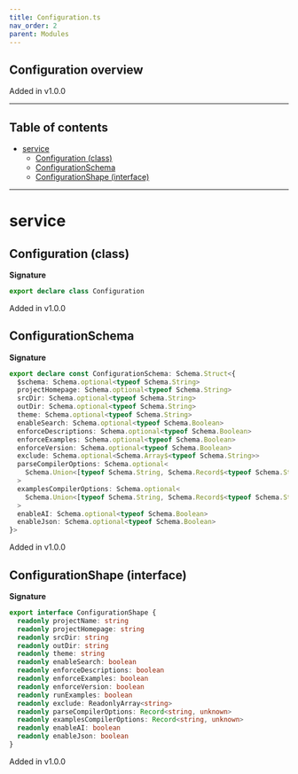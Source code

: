 ```yaml
---
title: Configuration.ts
nav_order: 2
parent: Modules
---
```


## Configuration overview

Added in v1.0.0

---

<h2 class="text-delta">Table of contents</h2>

- [service](#service)
  - [Configuration (class)](#configuration-class)
  - [ConfigurationSchema](#configurationschema)
  - [ConfigurationShape (interface)](#configurationshape-interface)

---

# service

## Configuration (class)

**Signature**

```ts
export declare class Configuration
```

Added in v1.0.0

## ConfigurationSchema

**Signature**

```ts
export declare const ConfigurationSchema: Schema.Struct<{
  $schema: Schema.optional<typeof Schema.String>
  projectHomepage: Schema.optional<typeof Schema.String>
  srcDir: Schema.optional<typeof Schema.String>
  outDir: Schema.optional<typeof Schema.String>
  theme: Schema.optional<typeof Schema.String>
  enableSearch: Schema.optional<typeof Schema.Boolean>
  enforceDescriptions: Schema.optional<typeof Schema.Boolean>
  enforceExamples: Schema.optional<typeof Schema.Boolean>
  enforceVersion: Schema.optional<typeof Schema.Boolean>
  exclude: Schema.optional<Schema.Array$<typeof Schema.String>>
  parseCompilerOptions: Schema.optional<
    Schema.Union<[typeof Schema.String, Schema.Record$<typeof Schema.String, typeof Schema.Unknown>]>
  >
  examplesCompilerOptions: Schema.optional<
    Schema.Union<[typeof Schema.String, Schema.Record$<typeof Schema.String, typeof Schema.Unknown>]>
  >
  enableAI: Schema.optional<typeof Schema.Boolean>
  enableJson: Schema.optional<typeof Schema.Boolean>
}>
```

Added in v1.0.0

## ConfigurationShape (interface)

**Signature**

```ts
export interface ConfigurationShape {
  readonly projectName: string
  readonly projectHomepage: string
  readonly srcDir: string
  readonly outDir: string
  readonly theme: string
  readonly enableSearch: boolean
  readonly enforceDescriptions: boolean
  readonly enforceExamples: boolean
  readonly enforceVersion: boolean
  readonly runExamples: boolean
  readonly exclude: ReadonlyArray<string>
  readonly parseCompilerOptions: Record<string, unknown>
  readonly examplesCompilerOptions: Record<string, unknown>
  readonly enableAI: boolean
  readonly enableJson: boolean
}
```

Added in v1.0.0
